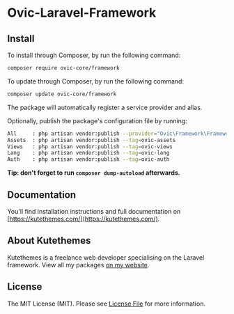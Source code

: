 # Ovic-Laravel-Framework

## Install

To install through Composer, by run the following command:

``` bash
composer require ovic-core/framework
```

To update through Composer, by run the following command:

``` bash
composer update ovic-core/framework
```

The package will automatically register a service provider and alias.

Optionally, publish the package's configuration file by running:

``` bash
All     : php artisan vendor:publish --provider="Ovic\Framework\FrameworkServiceProvider"
Assets  : php artisan vendor:publish --tag=ovic-assets
Views   : php artisan vendor:publish --tag=ovic-views
Lang    : php artisan vendor:publish --tag=ovic-lang
Auth    : php artisan vendor:publish --tag=ovic-auth
```

**Tip: don't forget to run `composer dump-autoload` afterwards.**

## Documentation

You'll find installation instructions and full documentation on [https://kutethemes.com/](https://kutethemes.com/).

## About Kutethemes

Kutethemes is a freelance web developer specialising on the Laravel framework. View all my packages [on my website](https://kutethemes.com/).


## License

The MIT License (MIT). Please see [License File](LICENSE.md) for more information.
